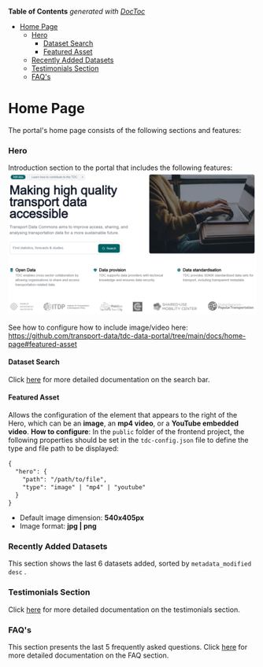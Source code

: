 <!-- START doctoc generated TOC please keep comment here to allow auto update -->
<!-- DON'T EDIT THIS SECTION, INSTEAD RE-RUN doctoc TO UPDATE -->
**Table of Contents**  *generated with [DocToc](https://github.com/thlorenz/doctoc)*

- [Home Page](#home-page)
    - [Hero](#hero)
      - [Dataset Search](#dataset-search)
      - [Featured Asset](#featured-asset)
    - [Recently Added Datasets](#recently-added-datasets)
    - [Testimonials Section](#testimonials-section)
    - [FAQ's](#faqs)

<!-- END doctoc generated TOC please keep comment here to allow auto update -->

# Home Page

The portal's home page consists of the following sections and features:

### Hero

Introduction section to the portal that includes the following features:
![Hero section](hero.png)

See how to configure how to include image/video here:
https://github.com/transport-data/tdc-data-portal/tree/main/docs/home-page#featured-asset

#### Dataset Search

Click [here](../search-bar-component) for more detailed documentation on the search bar.

#### Featured Asset

Allows the configuration of the element that appears to the right of the Hero, which can be an **image**, an **mp4 video**, or a **YouTube embedded video**.
**How to configure**: In the `public` folder of the frontend project, the following properties should be set in the `tdc-config.json` file to define the type and file path to be displayed:

```
{
  "hero": {
    "path": "/path/to/file",
    "type": "image" | "mp4" | "youtube"
  }
}
```

- Default image dimension: **540x405px**
- Image format: **jpg | png**

### Recently Added Datasets

This section shows the last 6 datasets added, sorted by `metadata_modified desc` .

### Testimonials Section

Click [here](../static-pages/testimonials) for more detailed documentation on the testimonials section.

### FAQ's

This section presents the last 5 frequently asked questions. Click [here](../static-pages/faq) for more detailed documentation on the FAQ section.
